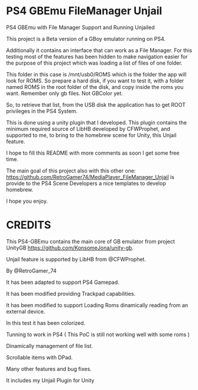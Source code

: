 # PS4 GBEmu FileManager Unjail
PS4 GBEmu with File Manager Support and Running Unjailed

This project is a Beta version of a GBoy emulator running on PS4.

Additionally it contains an interface that can work as a File Manager. For this testing most of the features has been hidden to make navigation easier for the purpose of this project which was loading a list of files of one folder.

This folder in this case is  /mnt/usb0/ROMS which is the folder the app will look for ROMS. So prepare a hard disk, if you want to test it, with a folder named ROMS in the root folder of the disk, and copy inside the roms you want. Remember only gb files. Not GBColor yet.

So, to retrieve that list, from the USB disk the application has to get ROOT privileges in the PS4 System.

This is done using a unity plugin that I developed. This plugin contains the minimum required source of LibHB developed by CFWProphet, and supported to me, to bring to the homebrew scene for Unity, this Unjail feature.

I hope to fill this README with more comments as soon I get some free time.

The main goal of this project also with this other one: https://github.com/RetroGamer74/MediaPlayer_FileManager_Unjail is provide to the PS4 Scene Developers a nice templates to develop homebrew.

I hope you enjoy.

# CREDITS
This PS4-GBEmu contains the main core of GB emulator from project UnityGB https://github.com/KonsomeJona/unity-gb.

Unjail feature is supported by LibHB from @CFWProphet.

By @RetroGamer_74

It has been adapted to support PS4 Gamepad.

It has been modified providing Trackpad capabilities.

It has been modified to support Loading Roms dinamically reading from an external device.

In this test it has been colorized.

Tunning to work in PS4 ( This PoC is still not working well with some roms )

Dinamically management of file list.

Scrollable items with DPad.

Many other features and bug fixes.

It includes my Unjail Plugin for Unity

